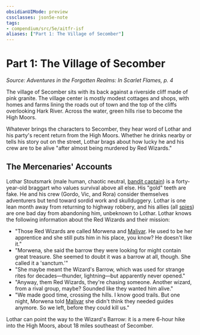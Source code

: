 ```yaml
---
obsidianUIMode: preview
cssclasses: json5e-note
tags:
- compendium/src/5e/aitfr-isf
aliases: ["Part 1: The Village of Secomber"]
---
```

# Part 1: The Village of Secomber
*Source: Adventures in the Forgotten Realms: In Scarlet Flames, p. 4* 

The village of Secomber sits with its back against a riverside cliff made of pink granite. The village center is mostly modest cottages and shops, with homes and farms lining the roads out of town and the top of the cliffs overlooking Hark River. Across the water, green hills rise to become the High Moors.

Whatever brings the characters to Secomber, they hear word of Lothar and his party's recent return from the High Moors. Whether he drinks nearby or tells his story out on the street, Lothar brags about how lucky he and his crew are to be alive "after almost being murdered by Red Wizards."

## The Mercenaries' Accounts

Lothar Stoutsmark (male human, chaotic neutral, [bandit captain](Mechanics/bestiary/humanoid/bandit-captain.md)) is a forty-year-old braggart who values survival above all else. His "gold" teeth are fake. He and his crew (Gordo, Vic, and Rora) consider themselves adventurers but tend toward sordid work and skullduggery. Lothar is one lean month away from returning to highway robbery, and his allies (all [spies](Mechanics/bestiary/humanoid/spy.md)) are one bad day from abandoning him, unbeknown to Lothar. Lothar knows the following information about the Red Wizards and their mission:

- "Those Red Wizards are called Morwena and [Malivar](Mechanics/bestiary/npc/malivar-aitfr-isf.md). He used to be her apprentice and she still puts him in his place, you know? He doesn't like it."  
- "Morwena, she said the barrow they were looking for might contain great treasure. She seemed to doubt it was a barrow at all, though. She called it a 'sanctum.'"  
- "She maybe meant the Wizard's Barrow, which was used for strange rites for decades—thunder, lightning—but apparently never opened."  
- "Anyway, them Red Wizards, they're chasing someone. Another wizard, from a rival group, maybe? Sounded like they wanted him alive."  
- "We made good time, crossing the hills. I know good trails. But one night, Morwena told [Malivar](Mechanics/bestiary/npc/malivar-aitfr-isf.md) she didn't think they needed guides anymore. So we left, before they could kill us."  

Lothar can point the way to the Wizard's Barrow: it is a mere 6-hour hike into the High Moors, about 18 miles southeast of Secomber.